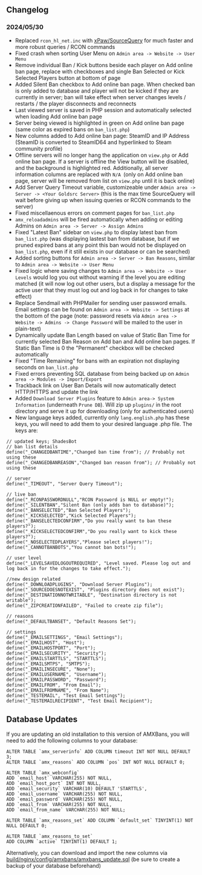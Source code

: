 ## Changelog
### 2024/05/30

- Replaced `rcon_hl_net.inc` with [xPaw/SourceQuery](https://github.com/xPaw/PHP-Source-Query) for much faster and more robust queries / RCON commands
- Fixed crash when sorting User Menu on `Admin area -> Website -> User Menu`
- Remove individual Ban / Kick buttons beside each player on Add online ban page, replace with checkboxes and single Ban Selected or Kick Selected Players button at bottom of page
- Added Silent Ban checkbox to Add online ban page. When checked ban is only added to database and player will not be kicked if they are currently in server; ban will take effect when server changes levels / restarts / the player disconnects and reconnects
- Last viewed server is saved in PHP session and automatically selected when loading Add online ban page
- Server being viewed is highlighted in green on Add online ban page (same color as expired bans on `ban_list.php`)
- New columns added to Add online ban page: SteamID and IP Address (SteamID is converted to SteamID64 and hyperlinked to Steam community profile)
- Offline servers will no longer hang the application on `view.php` or Add online ban page. If a server is offline the View button will be disabled, and the background is highlighted red. Additionally, all server information columns are replaced with `N/A `(only on Add online ban page, server will be removed from list on `view.php` until it is back online)
- Add Server Query Timeout variable, customizeable under `Admin area -> Server -> <Your Goldsrc Server>` (this is the max time SourceQuery will wait before giving up when issuing queries or RCON commands to the server)
- Fixed miscellaenous errors on comment pages for `ban_list.php`
- `amx_reloadadmins` will be fired automatically when adding or editing Admins on `Admin area -> Server -> Assign Admins`
- Fixed "Latest Ban" sidebar on `view.php` to display latest ban from `ban_list.php` (was displaying lastest ban from database, but if we pruned expired bans at any point this ban would not be displayed on `ban_list.php`, even if it still exists in our database or can be searched)
- Added sorting buttons for `Admin area -> Server -> Ban Reasons`, similar to `Admin area -> Website -> User Menu`
- Fixed logic where saving changes to `Admin area -> Website -> User Levels` would log you out without warning if the level you are editing matched (it will now log out other users, but a display a message for the active user that they must log out and log back in for changes to take effect)
- Replace Sendmail with PHPMailer for sending user password emails. Email settings can be found on `Admin area -> Website -> Settings` at the bottom of the page (note: password resets via `Admin area -> Website -> Admins -> Change Password` will be mailed to the user in plain-text)
- Dynamically update Ban Length based on value of Static Ban Time for currently selected Ban Reason on Add ban and Add online ban pages. If Static Ban Time is 0 the "Permanent" checkbox will be checked automatically
- Fixed "Time Remaining" for bans with an expiration not displaying seconds on `ban_list.php`
- Fixed errors preventing SQL database from being backed up on `Admin area -> Modules -> Import/Export`
- Trackback link on User Ban Details will now automatically detect HTTP/HTTPS and update the link
- Added `Download Server Plugins` feature to `Admin area-> System Information` (underneath `Prune DB`). Will zip up `plugins/` in the root directory and serve it up for downloading (only for authenticated users)
- New language keys added, currently only `lang.english.php` has these keys, you will need to add them to your desired language .php file. The keys are:

```
// updated keys; ShadesBot
// ban list details
define("_CHANGEDBANTIME","Changed ban time from"); // Probably not using these
define("_CHANGEDBANREASON","Changed ban reason from"); // Probably not using these

// server
define("_TIMEOUT", "Server Query Timeout");

// live ban
define("_RCONPASSWORDNULL","RCON Password is NULL or empty!");
define("_SILENTBAN","Silent Ban (only adds ban to database)");
define("_BANSELECTED","Ban Selected Players");
define("_KICKSELECTED","Kick Selected Players");
define("_BANSELECTEDCONFIRM","Do you really want to ban these players?");
define("_KICKSELECTEDCONFIRM","Do you really want to kick these players?");
define("_NOSELECTEDPLAYERS","Please select players!");
define("_CANNOTBANBOTS","You cannot ban bots!");

// user level
define("_LEVELSAVEDLOGOUTREQUIRED", "Level saved. Please log out and log back in for the changes to take effect.");

//new design related
define("_DOWNLOADPLUGINS", "Download Server Plugins");
define("_SOURCEDOESNOTEXIST", "Plugins directory does not exist");
define("_DESTINATIONNOTWRITABLE", "Destination directory is not writable");
define("_ZIPCREATIONFAILED", "Failed to create zip file");

// reasons
define("_DEFAULTBANSET", "Default Reasons Set");

// settings
define("_EMAILSETTINGS", "Email Settings");
define("_EMAILHOST", "Host");
define("_EMAILHOSTPORT", "Port");
define("_EMAILSECURITY", "Security");
define("_EMAILSTARTTLS", "STARTTLS");
define("_EMAILSMTPS", "SMTPS");
define("_EMAILINSECURE", "None");
define("_EMAILUSERNAME", "Username");
define("_EMAILPASSWORD", "Password");
define("_EMAILFROM", "From Email");
define("_EMAILFROMNAME", "From Name");
define("_TESTEMAIL", "Test Email Settings");
define("_TESTEMAILRECIPIENT", "Test Email Recipient");
```

## Database Updates

If you are updating an old installation to this version of AMXBans, you will need to add the following columns to your database:

```
ALTER TABLE `amx_serverinfo` ADD COLUMN timeout INT NOT NULL DEFAULT 3;
ALTER TABLE `amx_reasons` ADD COLUMN `pos` INT NOT NULL DEFAULT 0;

ALTER TABLE `amx_webconfig`
ADD `email_host` VARCHAR(255) NOT NULL,
ADD `email_host_port` INT NOT NULL,
ADD `email_security` VARCHAR(10) DEFAULT 'STARTTLS',
ADD `email_username` VARCHAR(255) NOT NULL,
ADD `email_password` VARCHAR(255) NOT NULL,
ADD `email_from` VARCHAR(255) NOT NULL,
ADD `email_from_name` VARCHAR(255) NOT NULL;

ALTER TABLE `amx_reasons_set` ADD COLUMN `default_set` TINYINT(1) NOT NULL DEFAULT 0;

ALTER TABLE `amx_reasons_to_set`
ADD COLUMN `active` TINYINT(1) DEFAULT 1;
```

Alternatively, you can download and import the new columns via [build/nginx/config/amxbans/amxbans_update.sql](build/nginx/config/amxbans/amxbans_update.sql) (be sure to create a backup of your database beforehand)
